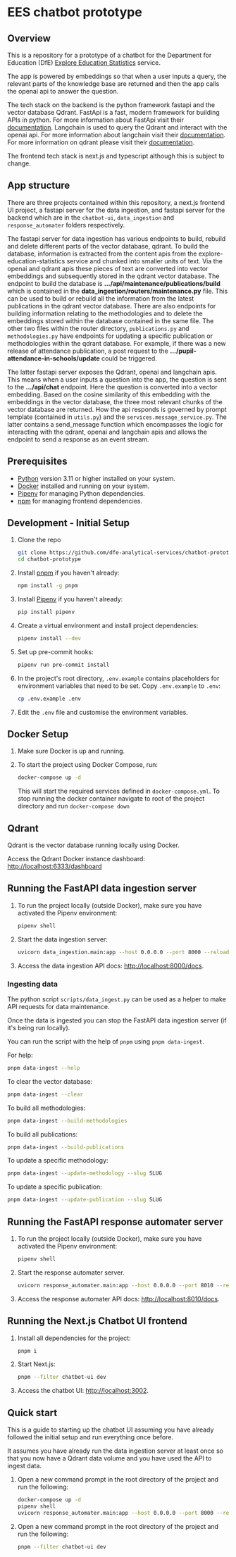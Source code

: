# EES chatbot prototype

## Overview

This is a repository for a prototype of a chatbot for the Department for Education (DfE) [Explore Education Statistics](https://explore-education-statistics.service.gov.uk/) service.

The app is powered by embeddings so that when a user inputs a query, the relevant parts of the knowledge base are returned and then the app calls the openai api to answer the question.

The tech stack on the backend is the python framework fastapi and the vector database Qdrant. FastApi is a fast, modern framework for building APIs in python. For more information about FastApi visit their [documentation](https://fastapi.tiangolo.com/). Langchain is used to query the Qdrant and interact with the openai api. For more information about langchain visit their [documentation](https://python.langchain.com/en/latest/index.html). For more information on qdrant please visit their [documentation](https://qdrant.tech/documentation/).

The frontend tech stack is next.js and typescript although this is subject to change.

## App structure

There are three projects contained within this repository, a next.js frontend UI project, a fastapi server for the data ingestion, and fastapi server for the backend which are in the `chatbot-ui`, `data_ingestion` and `response_automater` folders respectively.

The fastapi server for data ingestion has various endpoints to build, rebuild and delete different parts of the vector database, qdrant. To build the database, information is extracted from the content apis from the explore-education-statistics service and chunked into smaller units of text. Via the openai and qdrant apis these pieces of text are converted into vector embeddings and subsequently stored in the qdrant vector database. The endpoint to build the database is **.../api/maintenance/publications/build** which is contained in the **data_ingestion/routers/maintenance.py** file. This can be used to build or rebuild all the information from the latest publications in the qdrant vector database. There are also endpoints for building information relating to the methodologies and to delete the embeddings stored within the database contained in the same file. The other two files within the router directory, `publications.py` and `methodologies.py` have endpoints for updating a specific publication or methodologies within the qdrant database. For example, if there was a new release of attendance publication, a post request to the **.../pupil-attendance-in-schools/update** could be triggered.


The latter fastapi server exposes the Qdrant, openai and langchain apis. This means when a user inputs a question into the app, the question is sent to the **.../api/chat** endpoint. Here the question is converted into a vector embedding. Based on the cosine similarity of this embedding with the embeddings in the vector database, the three most relevant chunks of the vector database are returned. How the api responds is governed by prompt template (contained in `utils.py`) and the `services.message_service.py`. The latter contains a send_message function which encompasses the logic for interacting with the qdrant, openai and langchain apis and allows the endpoint to send a response as an event stream.

## Prerequisites

- [Python](https://www.python.org/downloads/) version 3.11 or higher installed on your system.
- [Docker](https://www.docker.com/get-started) installed and running on your system.
- [Pipenv](https://pipenv.pypa.io/en/latest/) for managing Python dependencies.
- [npm](https://nodejs.org/en/download) for managing frontend dependencies.



## Development - Initial Setup

1. Clone the repo
   ```bash
   git clone https://github.com/dfe-analytical-services/chatbot-prototype.git
   cd chatbot-prototype
   ```

2. Install [pnpm](https://pnpm.io) if you haven't already:

    ```bash
    npm install -g pnpm
    ```

3. Install [Pipenv](https://pipenv.pypa.io/en/latest/) if you haven't already:

    ```bash
    pip install pipenv
    ```

4. Create a virtual environment and install project dependencies:

    ```bash
    pipenv install --dev
    ```

5.  Set up pre-commit hooks:

    ```bash
    pipenv run pre-commit install
    ```

6.  In the project's root directory, `.env.example` contains placeholders for environment variables that need to be set. Copy `.env.example` to `.env`:

    ```bash
    cp .env.example .env
    ```

7.  Edit the `.env` file and customise the environment variables.


## Docker Setup

1. Make sure Docker is up and running.

2. To start the project using Docker Compose, run:

    ```bash
    docker-compose up -d
    ```

   This will start the required services defined in `docker-compose.yml`. To stop running the docker container navigate to root of the project directory and run `docker-compose down`

## Qdrant

Qdrant is the vector database running locally using Docker.

Access the Qdrant Docker instance dashboard: [http://localhost:6333/dashboard](http://localhost:6333/dashboard)

## Running the FastAPI data ingestion server

1. To run the project locally (outside Docker), make sure you have activated the Pipenv environment:

    ```bash
    pipenv shell
    ```

2. Start the data ingestion server:

    ```bash
    uvicorn data_ingestion.main:app --host 0.0.0.0 --port 8000 --reload
    ```

3. Access the data ingestion API docs: [http://localhost:8000/docs](http://localhost:8000/docs).

 ### Ingesting data

The python script `scripts/data_ingest.py` can be used as a helper to make API requests for data maintenance.

Once the data is ingested you can stop the FastAPI data ingestion server (if it's being run locally).

You can run the script with the help of `pnpm` using `pnpm data-ingest`.

For help:

   ```bash
   pnpm data-ingest --help
   ```

To clear the vector database:

   ```bash
   pnpm data-ingest --clear
   ```

To build all methodologies:

   ```bash
   pnpm data-ingest --build-methodologies
   ```

To build all publications:

   ```bash
   pnpm data-ingest --build-publications
   ```

To update a specific methodology:

   ```bash
   pnpm data-ingest --update-methodology --slug SLUG
   ```

To update a specific publication:

   ```bash
   pnpm data-ingest --update-publication --slug SLUG
   ```

## Running the FastAPI response automater server

1. To run the project locally (outside Docker), make sure you have activated the Pipenv environment:

    ```bash
    pipenv shell
    ```

2. Start the response automater server.

    ```bash
    uvicorn response_automater.main:app --host 0.0.0.0 --port 8010 --reload
    ```

3. Access the response automater API docs: [http://localhost:8010/docs](http://localhost:8010/docs).
 
 ## Running the Next.js Chatbot UI frontend

1. Install all dependencies for the project:

    ```bash
    pnpm i
    ```

2. Start Next.js:

    ```bash
    pnpm --filter chatbot-ui dev
    ```
3. Access the chatbot UI: [http://localhost:3002](http://localhost:3002).

## Quick start

This is a guide to starting up the chatbot UI assuming you have already followed the initial setup and run everything once before.

It assumes you have already run the data ingestion server at least once so that you now have a Qdrant data volume and you have used the API to ingest data.

1. Open a new command prompt in the root directory of the project and run the following:

    ```bash
    docker-compose up -d
    pipenv shell
    uvicorn response_automater.main:app --host 0.0.0.0 --port 8000 --reload
    ```

2. Open a new command prompt in the root directory of the project and run the following:

    ```bash
    pnpm --filter chatbot-ui dev
    ```
